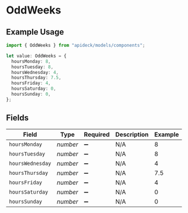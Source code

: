 # OddWeeks

## Example Usage

```typescript
import { OddWeeks } from "apideck/models/components";

let value: OddWeeks = {
  hoursMonday: 8,
  hoursTuesday: 8,
  hoursWednesday: 4,
  hoursThursday: 7.5,
  hoursFriday: 4,
  hoursSaturday: 0,
  hoursSunday: 0,
};
```

## Fields

| Field              | Type               | Required           | Description        | Example            |
| ------------------ | ------------------ | ------------------ | ------------------ | ------------------ |
| `hoursMonday`      | *number*           | :heavy_minus_sign: | N/A                | 8                  |
| `hoursTuesday`     | *number*           | :heavy_minus_sign: | N/A                | 8                  |
| `hoursWednesday`   | *number*           | :heavy_minus_sign: | N/A                | 4                  |
| `hoursThursday`    | *number*           | :heavy_minus_sign: | N/A                | 7.5                |
| `hoursFriday`      | *number*           | :heavy_minus_sign: | N/A                | 4                  |
| `hoursSaturday`    | *number*           | :heavy_minus_sign: | N/A                | 0                  |
| `hoursSunday`      | *number*           | :heavy_minus_sign: | N/A                | 0                  |